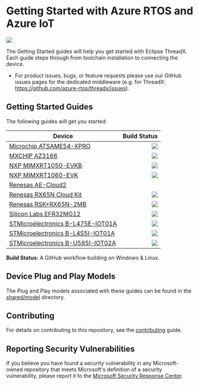 # Getting Started with Azure RTOS and Azure IoT

![](https://github.com/azure-rtos/getting-started/workflows/Markdown%20links/badge.svg)

The Getting Started guides will help you get started with Eclipse ThreadX. Each guide steps through from toolchain installation to connecting the device.

* For product issues, bugs, or feature requests please use our GitHub issues pages for the dedicated middleware (e.g. for ThreadX: https://github.com/azure-rtos/threadx/issues).

## Getting Started Guides

The following guides will get you started:

|Device|Build Status|
|---|--:|
|[Microchip ATSAME54-XPRO](Microchip/ATSAME54-XPRO)|![](https://github.com/azure-rtos/getting-started/actions/workflows/ATSAME54-XPRO.yml/badge.svg)|
|[MXCHIP AZ3166](MXChip/AZ3166)|![](https://github.com/azure-rtos/getting-started/actions/workflows/AZ3166.yml/badge.svg)|
|[NXP MIMXRT1050-EVKB](NXP/MIMXRT1050-EVKB)|![](https://github.com/azure-rtos/getting-started/workflows/MIMXRT1050-EVKB/badge.svg)||
|[NXP MIMXRT1060-EVK](NXP/MIMXRT1060-EVK)|![](https://github.com/azure-rtos/getting-started/actions/workflows/MIMXRT1060-EVK.yml/badge.svg)|
|[Renesas AE-Cloud2](Renesas/Synergy)|||
|[Renesas RX65N Cloud Kit](Renesas/RX65N_Cloud_Kit)|![](https://github.com/azure-rtos/getting-started/actions/workflows/RX65N-Cloud-Kit.yml/badge.svg)||
|[Renesas RSK+RX65N-2MB](Renesas/RSK_RX65N_2MB)|![](https://github.com/azure-rtos/getting-started/actions/workflows/RSK-RX65N-2MB.yml/badge.svg)||
|[Silicon Labs EFR32MG12](SiliconLabs/EFR32MG12)|![](https://github.com/azure-rtos/getting-started/actions/workflows/EFR32MG12.yml/badge.svg)||
|[STMicroelectronics B-L475E-IOT01A](STMicroelectronics/B-L475E-IOT01A)|![](https://github.com/azure-rtos/getting-started/actions/workflows/L475E-IOT01A.yml/badge.svg)|
|[STMicroelectronics B-L4S5I-IOT01A](STMicroelectronics/B-L4S5I-IOT01A)|![](https://github.com/azure-rtos/getting-started/actions/workflows/L4S5I-IOT01A.yml/badge.svg)|
|[STMicroelectronics B-U585I-IOT02A](STMicroelectronics/B-U585I-IOT02A)|![](https://github.com/azure-rtos/getting-started/actions/workflows/U585I-IOT02A.yml/badge.svg)|

**Build Status:** A GitHub workflow building on Windows & Linux.

## Device Plug and Play Models

The Plug and Play models associated with these guides can be found in the [shared/model](shared/model) directory.

## Contributing

For details on contributing to this repository, see the [contributing](CONTRIBUTING.md) guide.

## Reporting Security Vulnerabilities

If you believe you have found a security vulnerability in any Microsoft-owned repository that meets Microsoft's definition of a security vulnerability, please report it to the [Microsoft Security Response Center](SECURITY.md).

